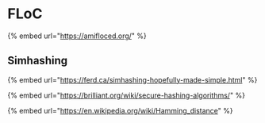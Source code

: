 # FLoC

{% embed url="https://amifloced.org/" %}

## Simhashing

{% embed url="https://ferd.ca/simhashing-hopefully-made-simple.html" %}

{% embed url="https://brilliant.org/wiki/secure-hashing-algorithms/" %}

{% embed url="https://en.wikipedia.org/wiki/Hamming_distance" %}

